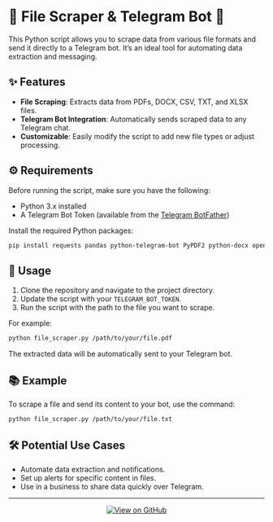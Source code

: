 
# 📄 File Scraper & Telegram Bot 🤖

This Python script allows you to scrape data from various file formats and send it directly to a Telegram bot. It’s an ideal tool for automating data extraction and messaging.

## ✨ Features
- **File Scraping**: Extracts data from PDFs, DOCX, CSV, TXT, and XLSX files.
- **Telegram Bot Integration**: Automatically sends scraped data to any Telegram chat.
- **Customizable**: Easily modify the script to add new file types or adjust processing.

## ⚙️ Requirements
Before running the script, make sure you have the following:
- Python 3.x installed
- A Telegram Bot Token (available from the [Telegram BotFather](https://core.telegram.org/bots#botfather))

Install the required Python packages:
```bash
pip install requests pandas python-telegram-bot PyPDF2 python-docx openpyxl
```

## 🚀 Usage
1. Clone the repository and navigate to the project directory.
2. Update the script with your `TELEGRAM_BOT_TOKEN`.
3. Run the script with the path to the file you want to scrape.

For example:
```bash
python file_scraper.py /path/to/your/file.pdf
```

The extracted data will be automatically sent to your Telegram bot.

## 📚 Example
To scrape a file and send its content to your bot, use the command:
```bash
python file_scraper.py /path/to/your/file.txt
```

## 🛠️ Potential Use Cases
- Automate data extraction and notifications.
- Set up alerts for specific content in files.
- Use in a business to share data quickly over Telegram.

---

<p align="center">
  <a href="https://github.com/monster8d">
    <img src="https://img.shields.io/badge/View_on-GitHub-3498db?style=for-the-badge" alt="View on GitHub">
  </a>
</p>



